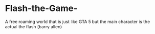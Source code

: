 # Flash-the-Game-
A free roaming world that is just like GTA  5 but the main character is the actual the flash (barry allen)
